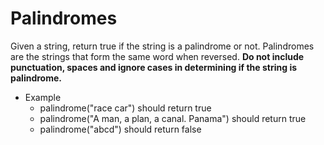 # Palindromes

Given a string, return true if the string is a palindrome or not. Palindromes are the strings that form the same word when reversed. **Do not include punctuation, spaces and ignore cases in determining if the string is palindrome.**

- Example
    - palindrome("race car") should return true
    - palindrome("A man, a plan, a canal. Panama") should return true
    - palindrome("abcd") should return false

